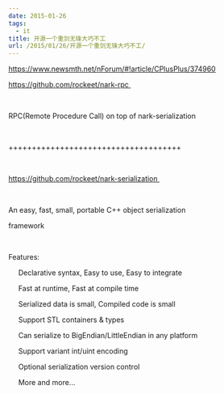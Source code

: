 ```yaml
---
date: 2015-01-26
tags:
  - it
title: 开源一个重剑无锋大巧不工
url: /2015/01/26/开源一个重剑无锋大巧不工/
---
```




https://www.newsmth.net/nForum/#!article/CPlusPlus/374960  





https://github.com/rockeet/nark-rpc 

  

RPC(Remote Procedure Call) on top of nark-serialization 

  

+++++++++++++++++++++++++++++++++++++ 

  

https://github.com/rockeet/nark-serialization 

  

An easy, fast, small, portable C++ object serialization  

framework 

  

Features: 

     Declarative syntax, Easy to use, Easy to integrate 

     Fast at runtime, Fast at compile time 

     Serialized data is small, Compiled code is small 

     Support STL containers & types 

     Can serialize to BigEndian/LittleEndian in any platform 

     Support variant int/uint encoding 

     Optional serialization version control 

     More and more\... 

  

  
